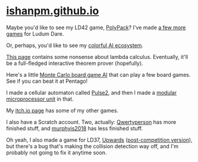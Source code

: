 # [ishanpm.github.io](http://ishanpm.github.io)
Maybe you'd like to see my LD42 game, [PolyPack](/polypack)? I've made [a few more games](https://ldjam.com/users/mao/games) for Ludum Dare.

Or, perhaps, you'd like to see my [colorful AI ecosystem](/color-ai).

[This page](/math) contains some nonsense about lambda calculus. Eventually, it'll be a full-fledged interactive theorem prover (hopefully).

Here's a little [Monte Carlo board game AI](/montecarlo) that can play a few board games. See if you can beat it at Pentago!

I made a cellular automaton called [Pulse2](https://github.com/ishanpm/pulse-ca), and then I made a [modular microprocessor unit](https://github.com/ishanpm/pulse-ca/wiki/Pulse2-processor) in that.

My [itch.io page](https://woofmao.itch.io) has some of my other games.

I also have a Scratch account. Two, actually: [Qwertyperson](https://scratch.mit.edu/users/qwertyperson/) has more finished stuff, and [murphyis2018](https://scratch.mit.edu/users/murphyis2018/) has less finished stuff. 

Oh yeah, I also made a game for LD37, [Upwards](/upwards) ([post-competition version](/upwards_post)),  but there's a bug that's making the collision detection way off, and I'm probably not going to fix it anytime soon.
